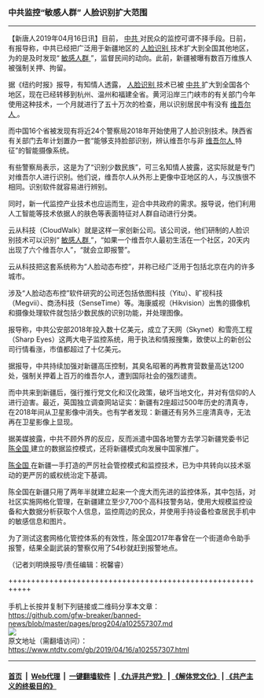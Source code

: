 ### 中共监控“敏感人群” 人脸识别扩大范围
------------------------

<div class="post_content" itemprop="articleBody">
 <p>
  【新唐人2019年04月16日讯】目前，
  <a href="https://www.ntdtv.com/gb/中共.htm">
   中共
  </a>
  对民众的监控可谓不择手段。日前，有报导称，中共已经把广泛用于新疆地区的
  <a href="https://www.ntdtv.com/gb/人脸识别.htm">
   人脸识别
  </a>
  技术扩大到全国其他地区，为的是及时发现“
  <a href="https://www.ntdtv.com/gb/敏感人群.htm">
   敏感人群
  </a>
  ”，监督民间的动向。此前，新疆被曝有数百万维族人被强制关押、拘留。
 </p>
 <p>
  据《纽约时报》报导，有知情人透露，
  <a href="https://www.ntdtv.com/gb/人脸识别.htm">
   人脸识别
  </a>
  技术已被
  <a href="https://www.ntdtv.com/gb/中共.htm">
   中共
  </a>
  扩大到全国各个地区，现在已经转移到杭州、温州和福建全省。黄河沿岸三门峡市的有关部门今年使用这种技术，一个月就进行了五十万次的检查，用以识别居民中有没有
  <a href="https://www.ntdtv.com/gb/维吾尔人.htm">
   维吾尔人
  </a>
  。
 </p>
 <p>
  而中国16个省被发现有将近24个警察局2018年开始使用了人脸识别技术。陕西省有关部门去年计划置办一套“能够支持脸部识别，辨认维吾尔与非
  <a href="https://www.ntdtv.com/gb/维吾尔人.htm">
   维吾尔人
  </a>
  特征”的智能摄像系统。
 </p>
 <p>
  有些警察局表示，这是为了“识别少数民族”，可三名知情人披露，这实际就是专门对维吾尔人进行识别。他们说，维吾尔人从外形上更像中亚地区的人，与汉族很不相同。识别软件就容易进行辨别。
 </p>
 <p>
  同时，新一代监控产业技术也应运而生，迎合中共政府的需求。报导说，他们利用人工智能等技术依据人的肤色等表面特征对人群自动进行分类。
 </p>
 <p>
  云从科技（CloudWalk）就是这样一家创新公司。该公司说，他们研制的人脸识别技术可以识别“
  <a href="https://www.ntdtv.com/gb/敏感人群.htm">
   敏感人群
  </a>
  ”，“如果一个维吾尔人最初生活在一个社区，20天内出现了六个维吾尔人”，“就会立即报警”。
 </p>
 <p>
  云从科技把这套系统称为“人脸动态布控”，并称已经广泛用于包括北京在内的许多城市。
 </p>
 <p>
  涉及“人脸动态布控”软件研究的公司还包括依图科技（Yitu）、旷视科技（Megvii）、商汤科技（SenseTime）等。海康威视（Hikvision）出售的摄像机和摄像处理软件就包括少数民族的识别功能，并处理图像。
 </p>
 <p>
  报导称，中共公安部2018年投入数十亿美元，成立了天网（Skynet）和雪亮工程（Sharp Eyes）这两大电子监控系统，用于执法和情报搜集，致使以上的新创公司行情看涨，市值都超过了十亿美元。
 </p>
 <p>
  据报导，中共持续加强对新疆高压控制，其臭名昭著的再教育营数量高达1200处，强制关押着上百万的维吾尔人，遭到国际社会的强烈谴责。
 </p>
 <p>
  而中共来到新疆后，强行推行党文化和汉化政策，破坏当地文化，并对有信仰的人进行迫害。最近，英国独立调查网站证实：新疆有2座超过500年历史的清真寺，在2018年间从卫星影像中消失。也有学者发现：新疆还有另外三座清真寺，无法再在卫星影像上显现。
 </p>
 <p>
  据美媒披露，中共不顾外界的反应，反而派遣中国各地警方去学习新疆党委书记
  <a href="https://www.ntdtv.com/gb/陈全国.htm">
   陈全国
  </a>
  建立的数据监控模式，还将新疆模式向发展中国家推广。
 </p>
 <p>
  <a href="https://www.ntdtv.com/gb/陈全国.htm">
   陈全国
  </a>
  在新疆一手打造的严厉社会管控模式和监控技术，已为中共转向以技术驱动的更严厉的威权统治定下基调。
 </p>
 <p>
  陈全国在新疆只用了两年半就建立起来一个庞大而先进的监控体系，其中包括，对社区实施网格化管理，在新疆建立至少7,700个高科技警务站，使用大规模监控设备和大数据分析获取个人信息，监控周边的民众，并使用手持设备检查居民手机中的敏感信息和图片。
 </p>
 <p>
  为了测试这套网格化管控体系的有效性，陈全国2017年春曾在一个街道命令助手报警，结果全副武装的警察仅用了54秒就赶到报警地点。
 </p>
 <p>
  （记者刘明焕报导/责任编辑：祝馨睿）
 </p>
 <div class="single_ad">
 </div>
</div>

+++++++++++++++++++++++++++++++++++++++++++++++++++++++++++<br/><br/>
手机上长按并复制下列链接或二维码分享本文章：<br/>
https://github.com/gfw-breaker/banned-news/blob/master/pages/prog204/a102557307.md <br/>
<a href='https://github.com/gfw-breaker/banned-news/blob/master/pages/prog204/a102557307.md'><img src='https://github.com/gfw-breaker/banned-news/blob/master/pages/prog204/a102557307.md.png'/></a> <br/>
原文地址（需翻墙访问）：https://www.ntdtv.com/gb/2019/04/16/a102557307.html


------------------------
#### [首页](https://github.com/gfw-breaker/banned-news/blob/master/README.md) &nbsp;|&nbsp; [Web代理](https://github.com/labour-camp/helloworld) &nbsp;|&nbsp; [一键翻墙软件](https://github.com/gfw-breaker/nogfw/blob/master/README.md) &nbsp;| [《九评共产党》](https://github.com/gfw-breaker/9ping.md/blob/master/README.md#九评之一评共产党是什么) | [《解体党文化》](https://github.com/gfw-breaker/jtdwh.md/blob/master/README.md) | [《共产主义的终极目的》](https://github.com/gfw-breaker/gczydzjmd.md/blob/master/README.md)

